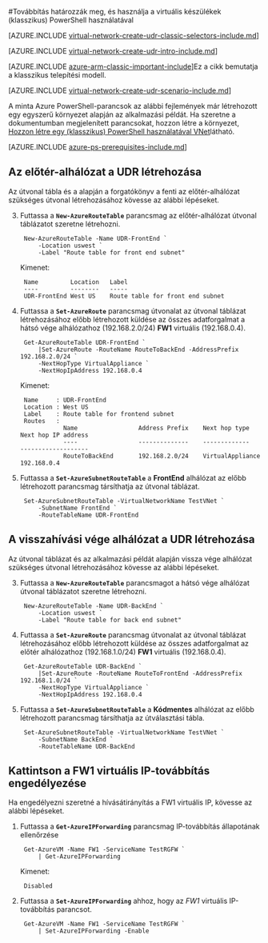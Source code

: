 <properties 
   pageTitle="Útválasztási határozzák meg, és használja a PowerShell használata a klasszikus telepítési modell virtuális készülékek |} Microsoft Azure"
   description="Megtudhatja, hogy miként szabályozhatja a PowerShell használata a klasszikus telepítési modell VNets köröztetése"
   services="virtual-network"
   documentationCenter="na"
   authors="jimdial"
   manager="carmonm"
   editor=""
   tags="azure-service-management"
/>
<tags  
   ms.service="virtual-network"
   ms.devlang="na"
   ms.topic="article"
   ms.tgt_pltfrm="na"
   ms.workload="infrastructure-services"
   ms.date="02/02/2016"
   ms.author="jdial" />

#<a name="control-routing-and-use-virtual-appliances-classic-using-powershell"></a>Továbbítás határozzák meg, és használja a virtuális készülékek (klasszikus) PowerShell használatával

[AZURE.INCLUDE [virtual-network-create-udr-classic-selectors-include.md](../../includes/virtual-network-create-udr-classic-selectors-include.md)]

[AZURE.INCLUDE [virtual-network-create-udr-intro-include.md](../../includes/virtual-network-create-udr-intro-include.md)]

[AZURE.INCLUDE [azure-arm-classic-important-include](../../includes/azure-arm-classic-important-include.md)]Ez a cikk bemutatja a klasszikus telepítési modell.

[AZURE.INCLUDE [virtual-network-create-udr-scenario-include.md](../../includes/virtual-network-create-udr-scenario-include.md)]

A minta Azure PowerShell-parancsok az alábbi fejlemények már létrehozott egy egyszerű környezet alapján az alkalmazási példát. Ha szeretne a dokumentumban megjelenített parancsokat, hozzon létre a környezet, [Hozzon létre egy (klasszikus) PowerShell használatával VNet](virtual-networks-create-vnet-classic-netcfg-ps.md)látható.

[AZURE.INCLUDE [azure-ps-prerequisites-include.md](../../includes/azure-ps-prerequisites-include.md)]

## <a name="create-the-udr-for-the-front-end-subnet"></a>Az előtér-alhálózat a UDR létrehozása
Az útvonal tábla és a alapján a forgatókönyv a fenti az előtér-alhálózat szükséges útvonal létrehozásához kövesse az alábbi lépéseket.

3. Futtassa a **`New-AzureRouteTable`** parancsmag az előtér-alhálózat útvonal táblázatot szeretne létrehozni.

        New-AzureRouteTable -Name UDR-FrontEnd `
            -Location uswest `
            -Label "Route table for front end subnet"

    Kimenet:

        Name         Location   Label                          
        ----         --------   -----                          
        UDR-FrontEnd West US    Route table for front end subnet

4. Futtassa a **`Set-AzureRoute`** parancsmag útvonalat az útvonal táblázat létrehozásához előbb létrehozott küldése az összes adatforgalmat a hátsó vége alhálózathoz (192.168.2.0/24) **FW1** virtuális (192.168.0.4).
    
        Get-AzureRouteTable UDR-FrontEnd `
            |Set-AzureRoute -RouteName RouteToBackEnd -AddressPrefix 192.168.2.0/24 `
            -NextHopType VirtualAppliance `
            -NextHopIpAddress 192.168.0.4

    Kimenet:

        Name     : UDR-FrontEnd
        Location : West US
        Label    : Route table for frontend subnet
        Routes   : 
                   Name                 Address Prefix    Next hop type        Next hop IP address
                   ----                 --------------    -------------        -------------------
                   RouteToBackEnd       192.168.2.0/24    VirtualAppliance     192.168.0.4  

5. Futtassa a **`Set-AzureSubnetRouteTable`** a **FrontEnd** alhálózat az előbb létrehozott parancsmag társíthatja az útvonal táblázat.

        Set-AzureSubnetRouteTable -VirtualNetworkName TestVNet `
            -SubnetName FrontEnd `
            -RouteTableName UDR-FrontEnd
 
## <a name="create-the-udr-for-the-back-end-subnet"></a>A visszahívási vége alhálózat a UDR létrehozása
Az útvonal táblázat és az alkalmazási példát alapján vissza vége alhálózat szükséges útvonal létrehozásához kövesse az alábbi lépéseket.

3. Futtassa a **`New-AzureRouteTable`** parancsmagot a hátsó vége alhálózat útvonal táblázatot szeretne létrehozni.

        New-AzureRouteTable -Name UDR-BackEnd `
            -Location uswest `
            -Label "Route table for back end subnet"

4. Futtassa a **`Set-AzureRoute`** parancsmag útvonalat az útvonal táblázat létrehozásához előbb létrehozott küldése az összes adatforgalmat az előtér alhálózathoz (192.168.1.0/24) **FW1** virtuális (192.168.0.4).

        Get-AzureRouteTable UDR-BackEnd `
            |Set-AzureRoute -RouteName RouteToFrontEnd -AddressPrefix 192.168.1.0/24 `
            -NextHopType VirtualAppliance `
            -NextHopIpAddress 192.168.0.4

5. Futtassa a **`Set-AzureSubnetRouteTable`** a **Kódmentes** alhálózat az előbb létrehozott parancsmag társíthatja az útválasztási tábla.

        Set-AzureSubnetRouteTable -VirtualNetworkName TestVNet `
            -SubnetName BackEnd `
            -RouteTableName UDR-BackEnd

## <a name="enable-ip-forwarding-on-the-fw1-vm"></a>Kattintson a FW1 virtuális IP-továbbítás engedélyezése
Ha engedélyezni szeretné a hívásátirányítás a FW1 virtuális IP, kövesse az alábbi lépéseket.

1. Futtassa a **`Get-AzureIPForwarding`** parancsmag IP-továbbítás állapotának ellenőrzése

        Get-AzureVM -Name FW1 -ServiceName TestRGFW `
            | Get-AzureIPForwarding

    Kimenet:

        Disabled

2. Futtassa a **`Set-AzureIPForwarding`** ahhoz, hogy az *FW1* virtuális IP-továbbítás parancsot.

        Get-AzureVM -Name FW1 -ServiceName TestRGFW `
            | Set-AzureIPForwarding -Enable
